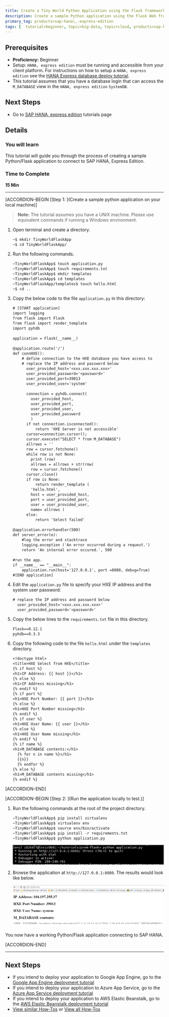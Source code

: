 ```yaml
---
title: Create a Tiny World Python Application using the Flask framework to connect to SAP HANA, Express Edition.
description: Create a sample Python application using the Flask Web framework, which connects to SAP HANA, Express Edition
primary_tag: products>sap-hana\,-express-edition
tags: [  tutorial>beginner, topic>big-data, topic>cloud, products>sap-hana, products>sap-hana\,-express-edition  ]
---
```


## Prerequisites  
 - **Proficiency:** Beginner
 - Setup: `HANA, express edition` must be running and accessible from your client platform. For instructions on how to setup a `HANA, express edition` see the [HANA Express database deploy tutorial](https://www.sap.com/developer/how-tos/2017/07/hxe-db-deploy.html).
 - This tutorial assumes that you have a database login that can access the `M_DATABASE` view in the `HANA, express edition` `SystemDB`.

## Next Steps
 - Go to [SAP HANA, express edition](https://www.sap.com/developer/topics/sap-hana-express.tutorials.html) tutorials page

## Details
### You will learn  
This tutorial will guide you through the process of creating a sample Python/Flask application to connect to SAP HANA, Express Edition. 

### Time to Complete
**15 Min**

---

[ACCORDION-BEGIN [Step 1: ](Create a sample python application on your local machine)]
>**Note:**
> The tutorial assumes you have a UNIX machine. Please use equivalent commands if running a Windows environment.


1. Open terminal and create a directory.

    ```
    ~$ mkdir TinyWorldFlaskApp
    ~$ cd TinyWorldFlaskApp/

    ```
2. Run the following commands.

    ```
    ~TinyWorldFlaskApp$ touch application.py
    ~TinyWorldFlaskApp$ touch requirements.txt
    ~TinyWorldFlaskApp$ mkdir templates
    ~TinyWorldFlaskApp$ cd templates
    ~TinyWorldFlaskApp/templates$ touch hello.html
    ~$ cd ..
    ```

3. Copy the below code to the file `application.py` in this directory:

    ```
    # [START application]
    import logging
    from flask import Flask
    from flask import render_template
    import pyhdb

    application = Flask(__name__)

    @application.route('/')
    def connHXE():
        # define connection to the HXE database you have access to
        # replace the IP address and password below
          user_provided_host='<xxx.xxx.xxx.xxx>'
          user_provided_password='<password>'
          user_provided_port=39013
          user_provided_user='system'

          connection = pyhdb.connect(
            user_provided_host,
            user_provided_port,
            user_provided_user,
            user_provided_password
            )
          if not connection.isconnected():
              return 'HXE Server is not accessible'
          cursor=connection.cursor();
          cursor.execute("SELECT * from M_DATABASE")
          allrows = ''
          row = cursor.fetchone()
          while row is not None:
            print (row)
            allrows = allrows + str(row)
            row = cursor.fetchone()
          cursor.close()
          if row is None:
              return render_template (
    	    'hello.html',
    	    host = user_provided_host,
    	    port = user_provided_port,
    	    user = user_provided_user,
    	    name= allrows )
          else:
              return 'Select failed'

    @application.errorhandler(500)
    def server_error(e):
        #log the error and stacktrace
        logging.exception ('An error occurred during a request.')
        return 'An internal error occured.', 500

    #run the app.
    if __name__ == "__main__":
        application.run(host='127.0.0.1', port =8080, debug=True)
    #[END application]
    ```

4. Edit the `application.py` file to specify your HXE IP address and the system user password:

    ```
    # replace the IP address and password below
      user_provided_host='<xxx.xxx.xxx.xxx>'
      user_provided_password='<password>'
    ```

5. Copy the below lines to the  `requirements.txt` file in this directory.

    ```
    Flask==0.12.1
    pyhdb==0.3.3
    ```

6. Copy the following code to the file `hello.html` under the `templates` directory.

    ```
    <!doctype html>
    <title>HXE Select from HXE</title>
    {% if host %}
    <h1>IP Address: {{ host }}</h1>
    {% else %}
    <h1>IP Address missing</h1>
    {% endif %}
    {% if port %}
    <h1>HXE Port Number: {{ port }}</h1>
    {% else %}
    <h1>HXE Port Number missing</h1>
    {% endif %}
    {% if user %}
    <h1>HXE User Name: {{ user }}</h1>
    {% else %}
    <h1>HXE User Name missing</h1>
    {% endif %}
    {% if name %}
    <h1>M_DATABASE contents:</h1>
      {% for n in name %}</h1>
      {{n}}
      {% endfor %}
    {% else %}
    <h1>M_DATABASE contents missing</h1>
    {% endif %}
    ```

[ACCORDION-END]

[ACCORDION-BEGIN [Step 2: ](Run the application locally to test.)]

1. Run the following commands at the root of the project directory.

    ```
    ~TinyWorldFlaskApp$ pip install virtualenv
    ~TinyWorldFlaskApp$ virtualenv env
    ~TinyWorldFlaskApp$ source env/bin/activate
    ~TinyWorldFlaskApp$ pip install -r requirements.txt
    ~TinyWorldFlaskApp$ python application.py
    ```
    ![Sample Output of Deployment](1.PNG)

2. Browse the application at `http://127.0.0.1:8080`.
The results would look like below.

    ![Screenshot of browser output](2.PNG)


You now have a working Python/Flask application connecting to SAP HANA.


[ACCORDION-END]

---

## Next Steps
 - If you intend to deploy your application to Google App Engine, go to the [Google App Engine deployment tutorial](https://www.sap.com/developer/how-tos/2017/07/hxe-app-deploy-gcp.html)
 - If you intend to deploy your application to Azure App Service, go to the [Azure App Service deployment tutorial](https://www.sap.com/developer/how-tos/2017/07/hxe-app-deploy-azure.html)
 - If you intend to deploy your application to AWS Elastic Beanstalk, go to the [AWS Elastic Beanstalk deployment tutorial](https://www.sap.com/developer/how-tos/2017/07/hxe-app-deploy-aws.html)
 - [View similar How-Tos](http://www.sap.com/developer/tutorials.html) or [View all How-Tos](http://www.sap.com/developer/tutorials.html)
